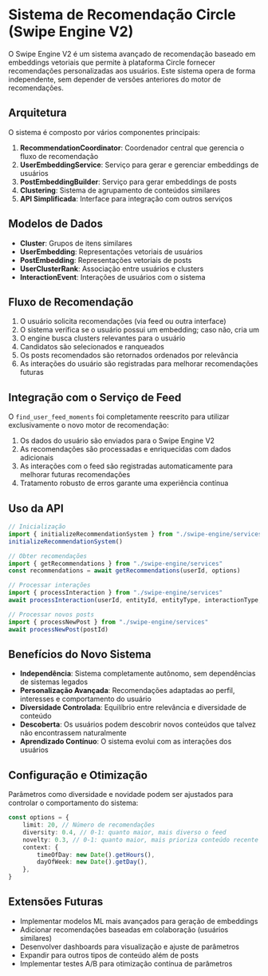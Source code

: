 # Sistema de Recomendação Circle (Swipe Engine V2)

O Swipe Engine V2 é um sistema avançado de recomendação baseado em embeddings vetoriais que permite à plataforma Circle fornecer recomendações personalizadas aos usuários. Este sistema opera de forma independente, sem depender de versões anteriores do motor de recomendações.

## Arquitetura

O sistema é composto por vários componentes principais:

1. **RecommendationCoordinator**: Coordenador central que gerencia o fluxo de recomendação
2. **UserEmbeddingService**: Serviço para gerar e gerenciar embeddings de usuários
3. **PostEmbeddingBuilder**: Serviço para gerar embeddings de posts
4. **Clustering**: Sistema de agrupamento de conteúdos similares
5. **API Simplificada**: Interface para integração com outros serviços

## Modelos de Dados

-   **Cluster**: Grupos de itens similares
-   **UserEmbedding**: Representações vetoriais de usuários
-   **PostEmbedding**: Representações vetoriais de posts
-   **UserClusterRank**: Associação entre usuários e clusters
-   **InteractionEvent**: Interações de usuários com o sistema

## Fluxo de Recomendação

1. O usuário solicita recomendações (via feed ou outra interface)
2. O sistema verifica se o usuário possui um embedding; caso não, cria um
3. O engine busca clusters relevantes para o usuário
4. Candidatos são selecionados e ranqueados
5. Os posts recomendados são retornados ordenados por relevância
6. As interações do usuário são registradas para melhorar recomendações futuras

## Integração com o Serviço de Feed

O `find_user_feed_moments` foi completamente reescrito para utilizar exclusivamente o novo motor de recomendação:

1. Os dados do usuário são enviados para o Swipe Engine V2
2. As recomendações são processadas e enriquecidas com dados adicionais
3. As interações com o feed são registradas automaticamente para melhorar futuras recomendações
4. Tratamento robusto de erros garante uma experiência contínua

## Uso da API

```typescript
// Inicialização
import { initializeRecommendationSystem } from "./swipe-engine/services"
initializeRecommendationSystem()

// Obter recomendações
import { getRecommendations } from "./swipe-engine/services"
const recommendations = await getRecommendations(userId, options)

// Processar interações
import { processInteraction } from "./swipe-engine/services"
await processInteraction(userId, entityId, entityType, interactionType, metadata)

// Processar novos posts
import { processNewPost } from "./swipe-engine/services"
await processNewPost(postId)
```

## Benefícios do Novo Sistema

-   **Independência**: Sistema completamente autônomo, sem dependências de sistemas legados
-   **Personalização Avançada**: Recomendações adaptadas ao perfil, interesses e comportamento do usuário
-   **Diversidade Controlada**: Equilíbrio entre relevância e diversidade de conteúdo
-   **Descoberta**: Os usuários podem descobrir novos conteúdos que talvez não encontrassem naturalmente
-   **Aprendizado Contínuo**: O sistema evolui com as interações dos usuários

## Configuração e Otimização

Parâmetros como diversidade e novidade podem ser ajustados para controlar o comportamento do sistema:

```typescript
const options = {
    limit: 20, // Número de recomendações
    diversity: 0.4, // 0-1: quanto maior, mais diverso o feed
    novelty: 0.3, // 0-1: quanto maior, mais prioriza conteúdo recente
    context: {
        timeOfDay: new Date().getHours(),
        dayOfWeek: new Date().getDay(),
    },
}
```

## Extensões Futuras

-   Implementar modelos ML mais avançados para geração de embeddings
-   Adicionar recomendações baseadas em colaboração (usuários similares)
-   Desenvolver dashboards para visualização e ajuste de parâmetros
-   Expandir para outros tipos de conteúdo além de posts
-   Implementar testes A/B para otimização contínua de parâmetros
